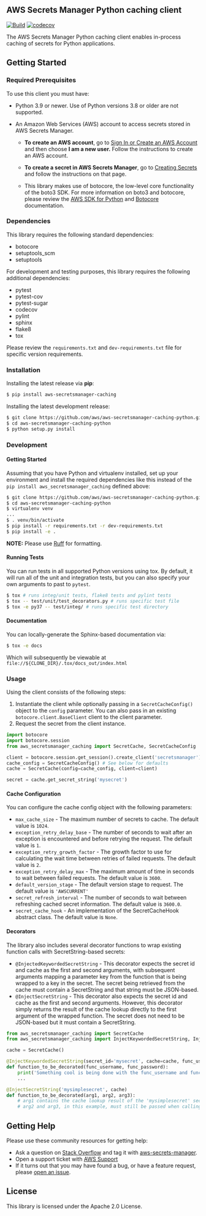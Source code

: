 ## AWS Secrets Manager Python caching client

[![Build](https://github.com/aws/aws-secretsmanager-caching-python/actions/workflows/python-package.yml/badge.svg?event=push)](https://github.com/aws/aws-secretsmanager-caching-python/actions/workflows/python-package.yml)
[![codecov](https://codecov.io/github/aws/aws-secretsmanager-caching-python/branch/master/graph/badge.svg?token=DkTHUP8lv5)](https://codecov.io/github/aws/aws-secretsmanager-caching-python)

The AWS Secrets Manager Python caching client enables in-process caching of secrets for Python applications.

## Getting Started

### Required Prerequisites

To use this client you must have:

- Python 3.9 or newer. Use of Python versions 3.8 or older are not supported.
- An Amazon Web Services (AWS) account to access secrets stored in AWS Secrets Manager.

  - **To create an AWS account**, go to [Sign In or Create an AWS Account](https://portal.aws.amazon.com/gp/aws/developer/registration/index.html) and then choose **I am a new user.** Follow the instructions to create an AWS account.

  - **To create a secret in AWS Secrets Manager**, go to [Creating Secrets](https://docs.aws.amazon.com/secretsmanager/latest/userguide/manage_create-basic-secret.html) and follow the instructions on that page.

  - This library makes use of botocore, the low-level core functionality of the boto3 SDK. For more information on boto3 and botocore, please review the [AWS SDK for Python](https://aws.amazon.com/sdk-for-python/) and [Botocore](https://botocore.amazonaws.com/v1/documentation/api/latest/index.html) documentation.

### Dependencies

This library requires the following standard dependencies:

- botocore
- setuptools_scm
- setuptools

For development and testing purposes, this library requires the following additional dependencies:

- pytest
- pytest-cov
- pytest-sugar
- codecov
- pylint
- sphinx
- flake8
- tox

Please review the `requirements.txt` and `dev-requirements.txt` file for specific version requirements.

### Installation

Installing the latest release via **pip**:

```bash
$ pip install aws-secretsmanager-caching
```

Installing the latest development release:

```bash
$ git clone https://github.com/aws/aws-secretsmanager-caching-python.git
$ cd aws-secretsmanager-caching-python
$ python setup.py install
```

### Development

#### Getting Started

Assuming that you have Python and virtualenv installed, set up your environment and install the required dependencies like this instead of the `pip install aws_secretsmanager_caching` defined above:

```bash
$ git clone https://github.com/aws/aws-secretsmanager-caching-python.git
$ cd aws-secretsmanager-caching-python
$ virtualenv venv
...
$ . venv/bin/activate
$ pip install -r requirements.txt -r dev-requirements.txt
$ pip install -e .
```

**NOTE:** Please use [Ruff](https://docs.astral.sh/ruff/formatter/) for formatting.

#### Running Tests

You can run tests in all supported Python versions using tox. By default, it will run all of the unit and integration tests, but you can also specify your own arguments to past to `pytest`.

```bash
$ tox # runs integ/unit tests, flake8 tests and pylint tests
$ tox -- test/unit/test_decorators.py # runs specific test file
$ tox -e py37 -- test/integ/ # runs specific test directory
```

#### Documentation

You can locally-generate the Sphinx-based documentation via:

```bash
$ tox -e docs
```

Which will subsequently be viewable at `file://${CLONE_DIR}/.tox/docs_out/index.html`

### Usage

Using the client consists of the following steps:

1.  Instantiate the client while optionally passing in a `SecretCacheConfig()` object to the `config` parameter. You can also pass in an existing `botocore.client.BaseClient` client to the client parameter.
2.  Request the secret from the client instance.

```python
import botocore
import botocore.session
from aws_secretsmanager_caching import SecretCache, SecretCacheConfig

client = botocore.session.get_session().create_client('secretsmanager')
cache_config = SecretCacheConfig() # See below for defaults
cache = SecretCache(config=cache_config, client=client)

secret = cache.get_secret_string('mysecret')
```

#### Cache Configuration

You can configure the cache config object with the following parameters:

- `max_cache_size` - The maximum number of secrets to cache. The default value is `1024`.
- `exception_retry_delay_base` - The number of seconds to wait after an exception is encountered and before retrying the request. The default value is `1`.
- `exception_retry_growth_factor` - The growth factor to use for calculating the wait time between retries of failed requests. The default value is `2`.
- `exception_retry_delay_max` - The maximum amount of time in seconds to wait between failed requests. The default value is `3600`.
- `default_version_stage` - The default version stage to request. The default value is `'AWSCURRENT'`
- `secret_refresh_interval` - The number of seconds to wait between refreshing cached secret information. The default value is `3600.0`.
- `secret_cache_hook` - An implementation of the SecretCacheHook abstract class. The default value is `None`.

#### Decorators

The library also includes several decorator functions to wrap existing function calls with SecretString-based secrets:

- `@InjectedKeywordedSecretString` - This decorator expects the secret id and cache as the first and second arguments, with subsequent arguments mapping a parameter key from the function that is being wrapped to a key in the secret. The secret being retrieved from the cache must contain a SecretString and that string must be JSON-based.
- `@InjectSecretString` - This decorator also expects the secret id and cache as the first and second arguments. However, this decorator simply returns the result of the cache lookup directly to the first argument of the wrapped function. The secret does not need to be JSON-based but it must contain a SecretString.

```python
from aws_secretsmanager_caching import SecretCache
from aws_secretsmanager_caching import InjectKeywordedSecretString, InjectSecretString

cache = SecretCache()

@InjectKeywordedSecretString(secret_id='mysecret', cache=cache, func_username='username', func_password='password')
def function_to_be_decorated(func_username, func_password):
    print('Something cool is being done with the func_username and func_password arguments here')
    ...

@InjectSecretString('mysimplesecret', cache)
def function_to_be_decorated(arg1, arg2, arg3):
    # arg1 contains the cache lookup result of the 'mysimplesecret' secret.
    # arg2 and arg3, in this example, must still be passed when calling function_to_be_decorated().
```

## Getting Help

Please use these community resources for getting help:

- Ask a question on [Stack Overflow](https://stackoverflow.com/) and tag it with [aws-secrets-manager](https://stackoverflow.com/questions/tagged/aws-secrets-manager).
- Open a support ticket with [AWS Support](https://console.aws.amazon.com/support/home#/)
- If it turns out that you may have found a bug, or have a feature request, please [open an issue](https://github.com/aws/aws-secretsmanager-caching-python/issues/new).

## License

This library is licensed under the Apache 2.0 License.
